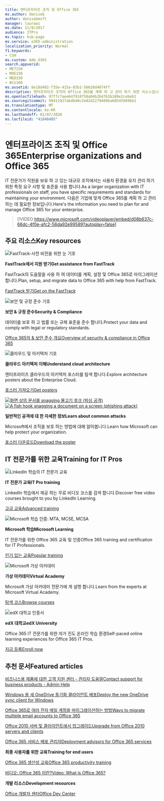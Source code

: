 ```yaml
---
title: 엔터프라이즈 조직 및 Office 365
ms.author: deniseb
author: denisebmsft
manager: laurawi
ms.date: 11/8/2017
audience: ITPro
ms.topic: hub-page
ms.service: o365-administration
localization_priority: Normal
f1.keywords:
- CSH
ms.custom: Adm_O365
search.appverid:
- MET150
- MOE150
- MED150
- BCS160
ms.assetid: 6e18d402-f35e-415a-83b1-56620d4074ff
description: 엔터프라이즈 조직의 Office 365를 계획 하 고 관리 하기 위한 리소스입니다.
ms.openlocfilehash: 97ffc7aee647918750a04b2b4761b189e2cebeb1
ms.sourcegitcommit: 99411927abdb40c2e82d2279489ba60545989bb1
ms.translationtype: MT
ms.contentlocale: ko-KR
ms.lasthandoff: 02/07/2020
ms.locfileid: "41840405"
---
```

# <a name="enterprise-organizations-and-office-365"></a><span data-ttu-id="aac3b-103">엔터프라이즈 조직 및 Office 365</span><span class="sxs-lookup"><span data-stu-id="aac3b-103">Enterprise organizations and Office 365</span></span>

<span data-ttu-id="aac3b-104">IT 전문가가 직원을 보유 하 고 있는 대규모 조직에서는 사용자 환경을 유지 관리 하기 위한 특정 요구 사항 및 표준을 사용 합니다.</span><span class="sxs-lookup"><span data-stu-id="aac3b-104">As a larger organization with IT professionals on staff, you have specific requirements and standards for maintaining your environment.</span></span> <span data-ttu-id="aac3b-105">다음은 기업에 맞게 Office 365를 계획 하 고 관리 하는 데 필요한 정보입니다.</span><span class="sxs-lookup"><span data-stu-id="aac3b-105">Here's the information you need to plan for and manage Office 365 for your enterprise.</span></span>
  

> [!VIDEO https://www.microsoft.com/videoplayer/embed/d08b637c-66dc-4f0e-afc2-56da92e99589?autoplay=false]
  
## <a name="key-resources"></a><span data-ttu-id="aac3b-106">주요 리소스</span><span class="sxs-lookup"><span data-stu-id="aac3b-106">Key resources</span></span>

![FastTrack-사전 비전을 위한 눈 기호](media/263443cf-d8bd-460b-ac46-a08323551f3f.png)
  
 <span data-ttu-id="aac3b-108">**FastTrack에서 지원 받기**</span><span class="sxs-lookup"><span data-stu-id="aac3b-108">**Get assistance from FastTrack**</span></span>
  
<span data-ttu-id="aac3b-109">FastTrack의 도움말을 사용 하 여 데이터를 계획, 설정 및 Office 365로 마이그레이션합니다.</span><span class="sxs-lookup"><span data-stu-id="aac3b-109">Plan, setup, and migrate data to Office 365 with help from FastTrack.</span></span>
  
[<span data-ttu-id="aac3b-110">FastTrack 받기</span><span class="sxs-lookup"><span data-stu-id="aac3b-110">Get on the FastTrack</span></span>](https://go.microsoft.com/fwlink/?linkid=238431)
  
![보안 및 규정 준수 기호](media/f96c2cdf-d151-4f44-bb11-20bb7f366a21.png)
  
 <span data-ttu-id="aac3b-112">**보안 &amp; 규정 준수**</span><span class="sxs-lookup"><span data-stu-id="aac3b-112">**Security &amp; Compliance**</span></span>
  
<span data-ttu-id="aac3b-113">데이터를 보호 하 고 법률 또는 규제 표준을 준수 합니다.</span><span class="sxs-lookup"><span data-stu-id="aac3b-113">Protect your data and comply with legal or regulatory standards.</span></span>
  
[<span data-ttu-id="aac3b-114">Office 365의 &amp; 보안 준수 개요</span><span class="sxs-lookup"><span data-stu-id="aac3b-114">Overview of security &amp; compliance in Office 365</span></span>](https://support.office.com/article/dcb83b2c-ac66-4ced-925d-50eb9698a0b2)
  
![클라우드 및 아키텍처 기호](media/2850ac8d-4c99-4825-869e-83724c4ef54e.png)
  
 <span data-ttu-id="aac3b-116">**클라우드 아키텍처 이해**</span><span class="sxs-lookup"><span data-stu-id="aac3b-116">**Understand cloud architecture**</span></span>
  
<span data-ttu-id="aac3b-117">엔터프라이즈 클라우드의 아키텍처 포스터를 탐색 합니다.</span><span class="sxs-lookup"><span data-stu-id="aac3b-117">Explore architecture posters about the Enterprise Cloud.</span></span>
  
[<span data-ttu-id="aac3b-118">포스터 가져오기</span><span class="sxs-lookup"><span data-stu-id="aac3b-118">Get posters</span></span>](https://aka.ms/cloudarch)
  
<span data-ttu-id="aac3b-119">[![화면 상의 문서를 snagging 물고기 후크 (피싱 공격)](media/dc32a996-623a-400c-9b7a-ed1b89a56948.png)](https://aka.ms/commonattacks)</span><span class="sxs-lookup"><span data-stu-id="aac3b-119">[![A fish hook snagging a document on a screen (phishing attack)](media/dc32a996-623a-400c-9b7a-ed1b89a56948.png)](https://aka.ms/commonattacks)</span></span>
  
 <span data-ttu-id="aac3b-120">**일반적인 공격에 대 한 자세한 정보**</span><span class="sxs-lookup"><span data-stu-id="aac3b-120">**Learn about common attacks**</span></span>
  
<span data-ttu-id="aac3b-121">Microsoft에서 조직을 보호 하는 방법에 대해 알아봅니다.</span><span class="sxs-lookup"><span data-stu-id="aac3b-121">Learn how Microsoft can help protect your organization.</span></span>
  
[<span data-ttu-id="aac3b-122">포스터 다운로드</span><span class="sxs-lookup"><span data-stu-id="aac3b-122">Download the poster</span></span>](https://aka.ms/commonattacks)
  
## <a name="training-for-it-pros"></a><span data-ttu-id="aac3b-123">IT 전문가를 위한 교육</span><span class="sxs-lookup"><span data-stu-id="aac3b-123">Training for IT Pros</span></span>

![LinkedIn 학습의 IT 전문가 교육](media/b951eac7-9d99-42b5-86a3-3058a6445077.png)
  
 <span data-ttu-id="aac3b-125">**IT 전문가 교육**</span><span class="sxs-lookup"><span data-stu-id="aac3b-125">**IT Pro training**</span></span>
  
<span data-ttu-id="aac3b-126">LinkedIn 학습에서 제공 하는 무료 비디오 코스를 검색 합니다.</span><span class="sxs-lookup"><span data-stu-id="aac3b-126">Discover free video courses brought to you by LinkedIn Learning.</span></span>
  
[<span data-ttu-id="aac3b-127">고급 교육</span><span class="sxs-lookup"><span data-stu-id="aac3b-127">Advanced training</span></span>](https://support.office.com/article/68cc9b95-0bdc-491e-a81f-ee70b3ec63c5.aspx)
  
![Microsoft 학습 인증: MTA, MCSE, MCSA](media/8eab3b6a-5aff-423c-9c57-fd078fdebca8.png)
  
 <span data-ttu-id="aac3b-129">**Microsoft 학습**</span><span class="sxs-lookup"><span data-stu-id="aac3b-129">**Microsoft Learning**</span></span>
  
<span data-ttu-id="aac3b-130">IT 전문가를 위한 Office 365 교육 및 인증</span><span class="sxs-lookup"><span data-stu-id="aac3b-130">Office 365 training and certification for IT Professionals.</span></span>
  
[<span data-ttu-id="aac3b-131">인기 있는 교육</span><span class="sxs-lookup"><span data-stu-id="aac3b-131">Popular training</span></span>](https://go.microsoft.com/fwlink/?linkid=826247)
  
![Microsoft 가상 아카데미](media/1bced083-acd6-4705-9f22-22009166a5d7.png)
  
 <span data-ttu-id="aac3b-133">**가상 아카데미**</span><span class="sxs-lookup"><span data-stu-id="aac3b-133">**Virtual Academy**</span></span>
  
<span data-ttu-id="aac3b-134">Microsoft 가상 아카데미 전문가에 게 설명 합니다.</span><span class="sxs-lookup"><span data-stu-id="aac3b-134">Learn from the experts at Microsoft Virtual Academy.</span></span>
  
[<span data-ttu-id="aac3b-135">탐색 코스</span><span class="sxs-lookup"><span data-stu-id="aac3b-135">Browse courses</span></span>](https://go.microsoft.com/fwlink/?linkid=826248)
  
![edX 대학교 인증서](media/c52ff863-94fa-4d6e-b91f-f9057956a7b0.png)
  
 <span data-ttu-id="aac3b-137">**edX 대학교**</span><span class="sxs-lookup"><span data-stu-id="aac3b-137">**edX University**</span></span>
  
<span data-ttu-id="aac3b-138">Office 365 IT 전문가를 위한 자가 진도 온라인 학습 환경</span><span class="sxs-lookup"><span data-stu-id="aac3b-138">Self-paced online learning experiences for Office 365 IT Pros.</span></span>
  
[<span data-ttu-id="aac3b-139">지금 등록</span><span class="sxs-lookup"><span data-stu-id="aac3b-139">Enroll now</span></span>](https://go.microsoft.com/fwlink/?linkid=852994)
  
## <a name="featured-articles"></a><span data-ttu-id="aac3b-140">추천 문서</span><span class="sxs-lookup"><span data-stu-id="aac3b-140">Featured articles</span></span>

[<span data-ttu-id="aac3b-141">비즈니스용 제품에 대한 고객 지원 센터 - 관리자 도움말</span><span class="sxs-lookup"><span data-stu-id="aac3b-141">Contact support for business products - Admin Help</span></span>](https://support.office.com/article/32a17ca7-6fa0-4870-8a8d-e25ba4ccfd4b)
  
[<span data-ttu-id="aac3b-142">Windows 용 새 OneDrive 동기화 클라이언트 배포</span><span class="sxs-lookup"><span data-stu-id="aac3b-142">Deploy the new OneDrive sync client for Windows</span></span>](https://support.office.com/article/3f3a511c-30c6-404a-98bf-76f95c519668)
  
[<span data-ttu-id="aac3b-143">Office 365로 여러 전자 메일 계정을 마이그레이션하는 방법</span><span class="sxs-lookup"><span data-stu-id="aac3b-143">Ways to migrate multiple email accounts to Office 365</span></span>](https://support.office.com/article/0a4913fe-60fb-498f-9155-a86516418842)
  
[<span data-ttu-id="aac3b-144">Office 2010 서버 및 클라이언트에서 업그레이드</span><span class="sxs-lookup"><span data-stu-id="aac3b-144">Upgrade from Office 2010 servers and clients</span></span>](upgrade-from-office-2010-servers-and-products.md)
  
[<span data-ttu-id="aac3b-145">Office 365 서비스 배포 관리자</span><span class="sxs-lookup"><span data-stu-id="aac3b-145">Deployment advisors for Office 365 services</span></span>](deployment-advisors-for-office-365.md)
  
 <span data-ttu-id="aac3b-146">**최종 사용자를 위한 교육**</span><span class="sxs-lookup"><span data-stu-id="aac3b-146">**Training for end users**</span></span>
  
[<span data-ttu-id="aac3b-147">Office 365 생산성 교육</span><span class="sxs-lookup"><span data-stu-id="aac3b-147">Office 365 productivity training</span></span>](https://support.office.com/article/af07cb6b-980d-4f33-8599-322582767408)
  
[<span data-ttu-id="aac3b-148">비디오: Office 365 이란?</span><span class="sxs-lookup"><span data-stu-id="aac3b-148">Video: What is Office 365?</span></span>](https://support.office.com/article/847caf12-2589-452c-8aca-1c009797678b)
  
 <span data-ttu-id="aac3b-149">**개발 리소스**</span><span class="sxs-lookup"><span data-stu-id="aac3b-149">**Development resources**</span></span>
  
[<span data-ttu-id="aac3b-150">Office 개발자 센터</span><span class="sxs-lookup"><span data-stu-id="aac3b-150">Office Dev Center</span></span>](https://go.microsoft.com/fwlink/?linkid=615418)
  

